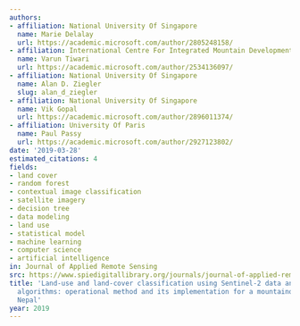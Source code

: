 ```yaml
---
authors:
- affiliation: National University Of Singapore
  name: Marie Delalay
  url: https://academic.microsoft.com/author/2805248158/
- affiliation: International Centre For Integrated Mountain Development
  name: Varun Tiwari
  url: https://academic.microsoft.com/author/2534136097/
- affiliation: National University Of Singapore
  name: Alan D. Ziegler
  slug: alan_d_ziegler
- affiliation: National University Of Singapore
  name: Vik Gopal
  url: https://academic.microsoft.com/author/2896011374/
- affiliation: University Of Paris
  name: Paul Passy
  url: https://academic.microsoft.com/author/2927123802/
date: '2019-03-28'
estimated_citations: 4
fields:
- land cover
- random forest
- contextual image classification
- satellite imagery
- decision tree
- data modeling
- land use
- statistical model
- machine learning
- computer science
- artificial intelligence
in: Journal of Applied Remote Sensing
src: https://www.spiedigitallibrary.org/journals/journal-of-applied-remote-sensing/volume-13/issue-01/014530/Land-use-and-land-cover-classification-using-Sentinel-2-data/10.1117/1.JRS.13.014530.full
title: 'Land-use and land-cover classification using Sentinel-2 data and machine-learning
  algorithms: operational method and its implementation for a mountainous area of
  Nepal'
year: 2019
---
```

